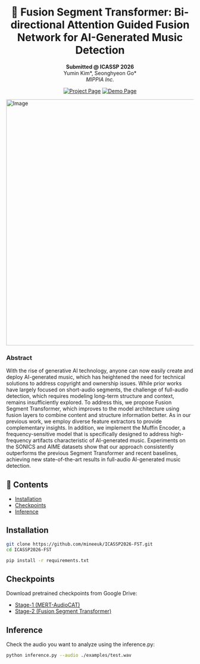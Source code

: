 <div align="center">

# 🎵 Fusion Segment Transformer: Bi-directional Attention Guided Fusion Network for AI-Generated Music Detection

**Submitted @ ICASSP 2026**  
Yumin Kim*, Seonghyeon Go*  
*MIPPIA Inc.*

[![Project Page](https://img.shields.io/badge/Project-Page-blue)](https://mippia.com/)
[![Demo Page](https://img.shields.io/badge/Demo-Page-red)](https://mippia.com/)

</div>


<img width="2252" height="660" alt="Image" src="https://github.com/user-attachments/assets/275e2422-d9dd-4940-a102-b56e35e7900d" />


### Abstract
With the rise of generative AI technology, anyone can now easily create and deploy AI-generated music, which has heightened the need for technical solutions to address copyright and ownership issues. While prior works have largely focused on short-audio segments, the challenge of full-audio detection, which requires modeling long-term structure and context, remains insufficiently explored. To address this, we propose Fusion Segment Transformer, which improves to the model architecture using fusion layers to combine content and structure information better. As in our previous work, we employ diverse feature extractors to provide complementary insights. In addition, we implement the Muffin Encoder, a frequency-sensitive model that is specifically designed to address high-frequency artifacts characteristic of AI-generated music. Experiments on the SONICS and AIME datasets show that our approach consistently outperforms the previous Segment Transformer and recent baselines, achieving new state-of-the-art results in full-audio AI-generated music detection.


## 📖 Contents
- [Installation](#installation)
- [Checkpoints](#checkpoints)
- [Inference](#inference)


## Installation
```bash
git clone https://github.com/mineeuk/ICASSP2026-FST.git
cd ICASSP2026-FST

pip install -r requirements.txt
```

## Checkpoints

Download pretrained checkpoints from Google Drive:

- [Stage-1 (MERT-AudioCAT)]([https://drive.google.com/file/d/1frT4Mn0l6rso407Sy3eWCKbZmgwuVceN/view?usp=sharing](https://drive.google.com/file/d/1frT4Mn0l6rso407Sy3eWCKbZmgwuVceN/view?usp=drive_link))  
- [Stage-2 (Fusion Segment Transformer)](https://drive.google.com/file/d/1ktCDD2y91Rp07qK9olpFwK02waBajYf7/view?usp=sharing)  


## Inference

Check the audio you want to analyze using the inference.py:

```bash
python inference.py --audio ./examples/test.wav
```
